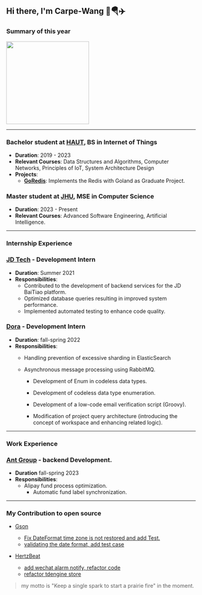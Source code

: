 ## Hi there, I'm Carpe-Wang 👋🪂✈️

### Summary of this year
<img align="" height="220px" src="https://github-readme-stats.vercel.app/api/top-langs/?username=Carpe-Wang&hide_title=true&hide_border=true&layout=compact&bg_color=0,73FA79,73FDFF,D783FF&theme=graywhite&locale=en" />

------------------------------------

### Bachelor student at [HAUT](https://computer.haut.edu.cn/), BS in Internet of Things
- **Duration**: 2019 - 2023
- **Relevant Courses**: Data Structures and Algorithms, Computer Networks, Principles of IoT, System Architecture Design
- **Projects**: 
  - **[GoRedis](https://github.com/Carpe-Wang/GoRedis)**: Implements the Redis with Goland as Graduate Project.

### Master student at  [JHU](https://engineering.jhu.edu), MSE in Computer Science
- **Duration**: 2023 - Present
- **Relevant Courses**: Advanced Software Engineering, Artificial Intelligence.

------------------------------------
### Internship Experience

### [JD Tech](https://www.jdt.com.cn/) -  Development Intern
- **Duration**: Summer 2021
- **Responsibilities**: 
  - Contributed to the development of backend services for the JD BaiTiao platform.
  - Optimized database queries resulting in improved system performance.
  - Implemented automated testing to enhance code quality.

### [Dora](https://www.dora.run/) - Development Intern
- **Duration**: fall-spring 2022
- **Responsibilities**:
  - Handling prevention of excessive sharding in ElasticSearch
  
  - Asynchronous message processing using RabbitMQ.

	- Development of Enum in codeless data types.

	- Development of codeless data type enumeration.

	- Development of a low-code email verification script (Groovy).

	- Modification of project query architecture (introducing the concept of workspace and enhancing related logic).

------------------------------------
### Work Experience
### [Ant Group](https://www.antgroup.com/en) - backend Development.
- **Duration** fall-spring 2023
- **Responsibilities**:
	- Alipay fund process optimization.
 		- Automatic fund label synchronization.
------------------------------------

### My Contribution to open source
- [Gson](https://github.com/google/gson)
  - [Fix DateFormat time zone is not restored and add Test.](https://github.com/google/gson/pull/2549)
  - [validating the date format, add test case](https://github.com/google/gson/pull/2538)
 
- [HertzBeat](https://github.com/dromara/hertzbeat)
  - [add wechat alarm notify, refactor code ](https://github.com/dromara/hertzbeat/pull/1516)
  - [refactor tdengine store](https://github.com/dromara/hertzbeat/pull/1513)
 
> my motto is "Keep a single spark to start a prairie fire" in the moment.
